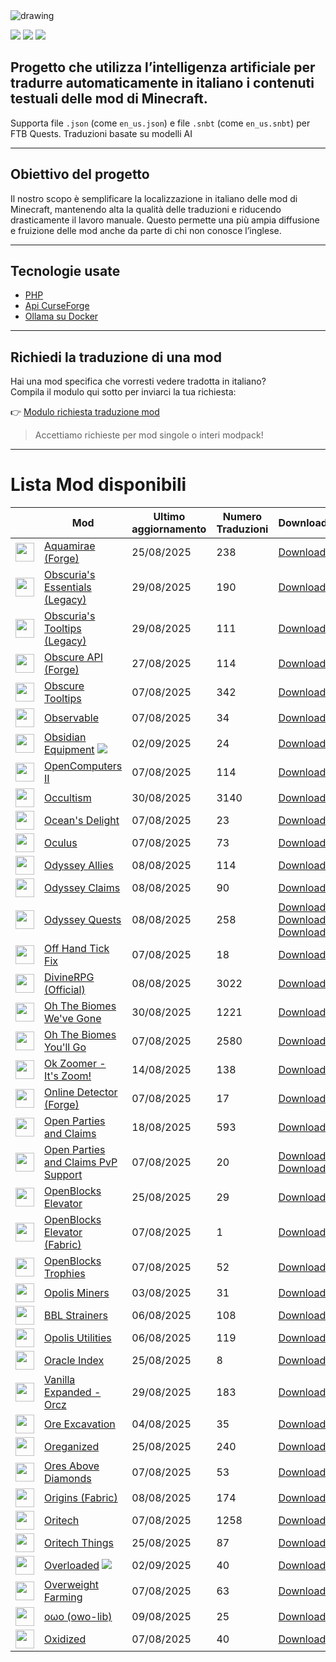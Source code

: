 <img src="https://cdn.worldvectorlogo.com/logos/minecraft.svg" alt="drawing" />

![](https://img.shields.io/badge/Ultimo%20Aggiornamento-03%2F09%2F2025-blue)
![](https://img.shields.io/badge/Mod%20tradotte-1896-green)
![](https://img.shields.io/badge/Quest%20tradotte-4-green)

## Progetto che utilizza l’intelligenza artificiale per **tradurre automaticamente in italiano** i contenuti testuali delle mod di Minecraft.
Supporta file `.json` (come `en_us.json`) e file `.snbt` (come `en_us.snbt`) per FTB Quests.
Traduzioni basate su modelli AI

---

## Obiettivo del progetto

Il nostro scopo è semplificare la localizzazione in italiano delle mod di Minecraft, mantenendo alta la qualità delle traduzioni e riducendo drasticamente il lavoro manuale. Questo permette una più ampia diffusione e fruizione delle mod anche da parte di chi non conosce l’inglese.

---

## Tecnologie usate

- [PHP](https://www.php.net/)
- [Api CurseForge](https://curseforge.com/)
- [Ollama su Docker](https://hub.docker.com/r/ollama/ollama)

---

## Richiedi la traduzione di una mod

Hai una mod specifica che vorresti vedere tradotta in italiano?  
Compila il modulo qui sotto per inviarci la tua richiesta:

👉 [Modulo richiesta traduzione mod](https://forms.gle/3SsGruLzzU6gDovv8)

> Accettiamo richieste per mod singole o interi modpack!

---
# Lista Mod disponibili

|  |Mod | Ultimo<br/>aggiornamento | Numero<br/>Traduzioni |Download |
| ---- | ---- | ---- | ---- | ---- |
| <img src="https://media.forgecdn.net/avatars/464/755/637744772991786976.png" loading="lazy" decoding="async" width="30" /> | [Aquamirae (Forge)](https://www.curseforge.com/minecraft/mc-mods/ob-aquamirae "Web Site")  | 25/08/2025 | 238 | [Download ](https://download-directory.github.io/?url=https%3A%2F%2Fgithub.com%2Ffrancescoparadisi14%2FMinecraftModItaTranslate%2Ftree%2Fmain%2Ftraduzioni%2Fassets%2Faquamirae "Download") |
| <img src="https://media.forgecdn.net/avatars/543/438/637873734973436767.png" loading="lazy" decoding="async" width="30" /> | [Obscuria's Essentials (Legacy)](https://www.curseforge.com/minecraft/mc-mods/ob-core "Web Site")  | 29/08/2025 | 190 | [Download ](https://download-directory.github.io/?url=https%3A%2F%2Fgithub.com%2Ffrancescoparadisi14%2FMinecraftModItaTranslate%2Ftree%2Fmain%2Ftraduzioni%2Fassets%2Fob_core "Download") |
| <img src="https://media.forgecdn.net/avatars/543/315/637873291875180412.png" loading="lazy" decoding="async" width="30" /> | [Obscuria's Tooltips (Legacy)](https://www.curseforge.com/minecraft/mc-mods/ob-tooltips "Web Site")  | 29/08/2025 | 111 | [Download ](https://download-directory.github.io/?url=https%3A%2F%2Fgithub.com%2Ffrancescoparadisi14%2FMinecraftModItaTranslate%2Ftree%2Fmain%2Ftraduzioni%2Fassets%2Fob_tooltips "Download") |
| <img src="https://media.forgecdn.net/avatars/634/623/638035352241820947.png" loading="lazy" decoding="async" width="30" /> | [Obscure API (Forge)](https://www.curseforge.com/minecraft/mc-mods/obscure-api "Web Site")  | 27/08/2025 | 114 | [Download ](https://download-directory.github.io/?url=https%3A%2F%2Fgithub.com%2Ffrancescoparadisi14%2FMinecraftModItaTranslate%2Ftree%2Fmain%2Ftraduzioni%2Fassets%2Fobscure_api "Download") |
| <img src="https://media.forgecdn.net/avatars/652/778/638055002116648458.png" loading="lazy" decoding="async" width="30" /> | [Obscure Tooltips](https://www.curseforge.com/minecraft/mc-mods/obscure-tooltips "Web Site")  | 07/08/2025 | 342 | [Download ](https://download-directory.github.io/?url=https%3A%2F%2Fgithub.com%2Ffrancescoparadisi14%2FMinecraftModItaTranslate%2Ftree%2Fmain%2Ftraduzioni%2Fassets%2Fminecraft "Download") |
| <img src="https://media.forgecdn.net/avatars/412/569/637632275050101334.png" loading="lazy" decoding="async" width="30" /> | [Observable](https://www.curseforge.com/minecraft/mc-mods/observable "Web Site")  | 07/08/2025 | 34 | [Download ](https://download-directory.github.io/?url=https%3A%2F%2Fgithub.com%2Ffrancescoparadisi14%2FMinecraftModItaTranslate%2Ftree%2Fmain%2Ftraduzioni%2Fassets%2Fobservable "Download") |
| <img src="https://media.forgecdn.net/avatars/475/104/637766773098329938.png" loading="lazy" decoding="async" width="30" /> | [Obsidian Equipment](https://www.curseforge.com/minecraft/mc-mods/obsidian-equipment "Web Site") ![](https://img.shields.io/badge/NEW-red) | 02/09/2025 | 24 | [Download ](https://download-directory.github.io/?url=https%3A%2F%2Fgithub.com%2Ffrancescoparadisi14%2FMinecraftModItaTranslate%2Ftree%2Fmain%2Ftraduzioni%2Fassets%2Fobsidianequipment "Download") |
| <img src="https://media.forgecdn.net/avatars/333/471/637466171132577369.png" loading="lazy" decoding="async" width="30" /> | [OpenComputers II](https://www.curseforge.com/minecraft/mc-mods/oc2 "Web Site")  | 07/08/2025 | 114 | [Download ](https://download-directory.github.io/?url=https%3A%2F%2Fgithub.com%2Ffrancescoparadisi14%2FMinecraftModItaTranslate%2Ftree%2Fmain%2Ftraduzioni%2Fassets%2Foc2 "Download") |
| <img src="https://media.forgecdn.net/avatars/247/293/637162328727833986.png" loading="lazy" decoding="async" width="30" /> | [Occultism](https://www.curseforge.com/minecraft/mc-mods/occultism "Web Site")  | 30/08/2025 | 3140 | [Download ](https://download-directory.github.io/?url=https%3A%2F%2Fgithub.com%2Ffrancescoparadisi14%2FMinecraftModItaTranslate%2Ftree%2Fmain%2Ftraduzioni%2Fassets%2Foccultism "Download") |
| <img src="https://media.forgecdn.net/avatars/793/744/638151779574318595.png" loading="lazy" decoding="async" width="30" /> | [Ocean's Delight](https://www.curseforge.com/minecraft/mc-mods/oceans-delight "Web Site")  | 07/08/2025 | 23 | [Download ](https://download-directory.github.io/?url=https%3A%2F%2Fgithub.com%2Ffrancescoparadisi14%2FMinecraftModItaTranslate%2Ftree%2Fmain%2Ftraduzioni%2Fassets%2Foceansdelight "Download") |
| <img src="https://media.forgecdn.net/avatars/495/526/637808944989585825.jpeg" loading="lazy" decoding="async" width="30" /> | [Oculus](https://www.curseforge.com/minecraft/mc-mods/oculus "Web Site")  | 07/08/2025 | 73 | [Download ](https://download-directory.github.io/?url=https%3A%2F%2Fgithub.com%2Ffrancescoparadisi14%2FMinecraftModItaTranslate%2Ftree%2Fmain%2Ftraduzioni%2Fassets%2Firis "Download") |
| <img src="https://media.forgecdn.net/avatars/859/528/638265395912178590.png" loading="lazy" decoding="async" width="30" /> | [Odyssey Allies](https://www.curseforge.com/minecraft/mc-mods/odyssey-allies "Web Site")  | 08/08/2025 | 114 | [Download ](https://download-directory.github.io/?url=https%3A%2F%2Fgithub.com%2Ffrancescoparadisi14%2FMinecraftModItaTranslate%2Ftree%2Fmain%2Ftraduzioni%2Fassets%2Fargonauts "Download") |
| <img src="https://media.forgecdn.net/avatars/859/530/638265396618808760.png" loading="lazy" decoding="async" width="30" /> | [Odyssey Claims](https://www.curseforge.com/minecraft/mc-mods/odyssey-claims "Web Site")  | 08/08/2025 | 90 | [Download ](https://download-directory.github.io/?url=https%3A%2F%2Fgithub.com%2Ffrancescoparadisi14%2FMinecraftModItaTranslate%2Ftree%2Fmain%2Ftraduzioni%2Fassets%2Fcadmus "Download") |
| <img src="https://media.forgecdn.net/avatars/859/527/638265395268129199.png" loading="lazy" decoding="async" width="30" /> | [Odyssey Quests](https://www.curseforge.com/minecraft/mc-mods/odyssey-quests "Web Site")  | 08/08/2025 | 258 | [Download ](https://download-directory.github.io/?url=https%3A%2F%2Fgithub.com%2Ffrancescoparadisi14%2FMinecraftModItaTranslate%2Ftree%2Fmain%2Ftraduzioni%2Fassets%2Fheracles_tasks "Download")<br />[Download ](https://download-directory.github.io/?url=https%3A%2F%2Fgithub.com%2Ffrancescoparadisi14%2FMinecraftModItaTranslate%2Ftree%2Fmain%2Ftraduzioni%2Fassets%2Fheracles_rewards "Download")<br />[Download ](https://download-directory.github.io/?url=https%3A%2F%2Fgithub.com%2Ffrancescoparadisi14%2FMinecraftModItaTranslate%2Ftree%2Fmain%2Ftraduzioni%2Fassets%2Fheracles "Download") |
| <img src="https://media.forgecdn.net/avatars/1148/397/638715310547691056.png" loading="lazy" decoding="async" width="30" /> | [Off Hand Tick Fix](https://www.curseforge.com/minecraft/mc-mods/off-hand-tick-fix "Web Site")  | 07/08/2025 | 18 | [Download ](https://download-directory.github.io/?url=https%3A%2F%2Fgithub.com%2Ffrancescoparadisi14%2FMinecraftModItaTranslate%2Ftree%2Fmain%2Ftraduzioni%2Fassets%2Fexample_mod "Download") |
| <img src="https://media.forgecdn.net/avatars/250/123/637177036333219050.png" loading="lazy" decoding="async" width="30" /> | [DivineRPG (Official)](https://www.curseforge.com/minecraft/mc-mods/official-divinerpg "Web Site")  | 08/08/2025 | 3022 | [Download ](https://download-directory.github.io/?url=https%3A%2F%2Fgithub.com%2Ffrancescoparadisi14%2FMinecraftModItaTranslate%2Ftree%2Fmain%2Ftraduzioni%2Fassets%2Fdivinerpg "Download") |
| <img src="https://media.forgecdn.net/avatars/1046/639/638574763263078635.png" loading="lazy" decoding="async" width="30" /> | [Oh The Biomes We've Gone](https://www.curseforge.com/minecraft/mc-mods/oh-the-biomes-weve-gone "Web Site")  | 30/08/2025 | 1221 | [Download ](https://download-directory.github.io/?url=https%3A%2F%2Fgithub.com%2Ffrancescoparadisi14%2FMinecraftModItaTranslate%2Ftree%2Fmain%2Ftraduzioni%2Fassets%2Fbiomeswevegone "Download") |
| <img src="https://media.forgecdn.net/avatars/246/22/637155296232619409.png" loading="lazy" decoding="async" width="30" /> | [Oh The Biomes You'll Go](https://www.curseforge.com/minecraft/mc-mods/oh-the-biomes-youll-go "Web Site")  | 07/08/2025 | 2580 | [Download ](https://download-directory.github.io/?url=https%3A%2F%2Fgithub.com%2Ffrancescoparadisi14%2FMinecraftModItaTranslate%2Ftree%2Fmain%2Ftraduzioni%2Fassets%2Fbyg "Download") |
| <img src="https://media.forgecdn.net/avatars/1129/776/638688438227341154.png" loading="lazy" decoding="async" width="30" /> | [Ok Zoomer - It's Zoom!](https://www.curseforge.com/minecraft/mc-mods/ok-zoomer "Web Site")  | 14/08/2025 | 138 | [Download ](https://download-directory.github.io/?url=https%3A%2F%2Fgithub.com%2Ffrancescoparadisi14%2FMinecraftModItaTranslate%2Ftree%2Fmain%2Ftraduzioni%2Fassets%2Fok_zoomer "Download") |
| <img src="https://media.forgecdn.net/avatars/1084/315/638625384404390291.png" loading="lazy" decoding="async" width="30" /> | [Online Detector (Forge)](https://www.curseforge.com/minecraft/mc-mods/online-detector "Web Site")  | 07/08/2025 | 17 | [Download ](https://download-directory.github.io/?url=https%3A%2F%2Fgithub.com%2Ffrancescoparadisi14%2FMinecraftModItaTranslate%2Ftree%2Fmain%2Ftraduzioni%2Fassets%2Fonline_detector "Download") |
| <img src="https://media.forgecdn.net/avatars/564/901/637921874309421262.png" loading="lazy" decoding="async" width="30" /> | [Open Parties and Claims](https://www.curseforge.com/minecraft/mc-mods/open-parties-and-claims "Web Site")  | 18/08/2025 | 593 | [Download ](https://download-directory.github.io/?url=https%3A%2F%2Fgithub.com%2Ffrancescoparadisi14%2FMinecraftModItaTranslate%2Ftree%2Fmain%2Ftraduzioni%2Fassets%2Fopenpartiesandclaims "Download") |
| <img src="https://media.forgecdn.net/avatars/1168/537/638739451520029474.png" loading="lazy" decoding="async" width="30" /> | [Open Parties and Claims PvP Support](https://www.curseforge.com/minecraft/mc-mods/open-parties-and-claims-pvp-support "Web Site")  | 07/08/2025 | 20 | [Download ](https://download-directory.github.io/?url=https%3A%2F%2Fgithub.com%2Ffrancescoparadisi14%2FMinecraftModItaTranslate%2Ftree%2Fmain%2Ftraduzioni%2Fassets%2Fexample_mod "Download")<br />[Download ](https://download-directory.github.io/?url=https%3A%2F%2Fgithub.com%2Ffrancescoparadisi14%2FMinecraftModItaTranslate%2Ftree%2Fmain%2Ftraduzioni%2Fassets%2Fopacpvp "Download") |
| <img src="https://media.forgecdn.net/avatars/91/358/636247292369687944.png" loading="lazy" decoding="async" width="30" /> | [OpenBlocks Elevator](https://www.curseforge.com/minecraft/mc-mods/openblocks-elevator "Web Site")  | 25/08/2025 | 29 | [Download ](https://download-directory.github.io/?url=https%3A%2F%2Fgithub.com%2Ffrancescoparadisi14%2FMinecraftModItaTranslate%2Ftree%2Fmain%2Ftraduzioni%2Fassets%2Felevatorid "Download") |
| <img src="https://media.forgecdn.net/avatars/598/855/637977442698555622.png" loading="lazy" decoding="async" width="30" /> | [OpenBlocks Elevator (Fabric)](https://www.curseforge.com/minecraft/mc-mods/openblocks-elevator-fabric "Web Site")  | 07/08/2025 | 1 | [Download ](https://download-directory.github.io/?url=https%3A%2F%2Fgithub.com%2Ffrancescoparadisi14%2FMinecraftModItaTranslate%2Ftree%2Fmain%2Ftraduzioni%2Fassets%2Fopenblocks "Download") |
| <img src="https://media.forgecdn.net/avatars/616/26/638002565356056827.png" loading="lazy" decoding="async" width="30" /> | [OpenBlocks Trophies](https://www.curseforge.com/minecraft/mc-mods/openblocks-trophies "Web Site")  | 07/08/2025 | 52 | [Download ](https://download-directory.github.io/?url=https%3A%2F%2Fgithub.com%2Ffrancescoparadisi14%2FMinecraftModItaTranslate%2Ftree%2Fmain%2Ftraduzioni%2Fassets%2Fobtrophies "Download") |
| <img src="https://media.forgecdn.net/avatars/781/797/638128296156347221.png" loading="lazy" decoding="async" width="30" /> | [Opolis Miners](https://www.curseforge.com/minecraft/mc-mods/opolis-miners "Web Site")  | 03/08/2025 | 31 | [Download ](https://download-directory.github.io/?url=https%3A%2F%2Fgithub.com%2Ffrancescoparadisi14%2FMinecraftModItaTranslate%2Ftree%2Fmain%2Ftraduzioni%2Fassets%2Fminers "Download") |
| <img src="https://media.forgecdn.net/avatars/1121/761/638677254477829824.png" loading="lazy" decoding="async" width="30" /> | [BBL Strainers](https://www.curseforge.com/minecraft/mc-mods/opolis-strainers "Web Site")  | 06/08/2025 | 108 | [Download ](https://download-directory.github.io/?url=https%3A%2F%2Fgithub.com%2Ffrancescoparadisi14%2FMinecraftModItaTranslate%2Ftree%2Fmain%2Ftraduzioni%2Fassets%2Fstrainers "Download") |
| <img src="https://media.forgecdn.net/avatars/1124/940/638682075079687633.png" loading="lazy" decoding="async" width="30" /> | [Opolis Utilities](https://www.curseforge.com/minecraft/mc-mods/opolis-utilities "Web Site")  | 06/08/2025 | 119 | [Download ](https://download-directory.github.io/?url=https%3A%2F%2Fgithub.com%2Ffrancescoparadisi14%2FMinecraftModItaTranslate%2Ftree%2Fmain%2Ftraduzioni%2Fassets%2Fopolisutilities "Download") |
| <img src="https://media.forgecdn.net/avatars/1185/54/638759035866531106.png" loading="lazy" decoding="async" width="30" /> | [Oracle Index](https://www.curseforge.com/minecraft/mc-mods/oracle-index "Web Site")  | 25/08/2025 | 8 | [Download ](https://download-directory.github.io/?url=https%3A%2F%2Fgithub.com%2Ffrancescoparadisi14%2FMinecraftModItaTranslate%2Ftree%2Fmain%2Ftraduzioni%2Fassets%2Foracle_index "Download") |
| <img src="https://media.forgecdn.net/avatars/559/747/637909865973929381.png" loading="lazy" decoding="async" width="30" /> | [Vanilla Expanded - Orcz](https://www.curseforge.com/minecraft/mc-mods/orcz "Web Site")  | 29/08/2025 | 183 | [Download ](https://download-directory.github.io/?url=https%3A%2F%2Fgithub.com%2Ffrancescoparadisi14%2FMinecraftModItaTranslate%2Ftree%2Fmain%2Ftraduzioni%2Fassets%2Forcz "Download") |
| <img src="https://media.forgecdn.net/avatars/50/412/636090834615920242.png" loading="lazy" decoding="async" width="30" /> | [Ore Excavation](https://www.curseforge.com/minecraft/mc-mods/ore-excavation "Web Site")  | 04/08/2025 | 35 | [Download ](https://download-directory.github.io/?url=https%3A%2F%2Fgithub.com%2Ffrancescoparadisi14%2FMinecraftModItaTranslate%2Ftree%2Fmain%2Ftraduzioni%2Fassets%2Foreexcavation "Download") |
| <img src="https://media.forgecdn.net/avatars/1180/184/638753306180371188.gif" loading="lazy" decoding="async" width="30" /> | [Oreganized](https://www.curseforge.com/minecraft/mc-mods/oreganized "Web Site")  | 25/08/2025 | 240 | [Download ](https://download-directory.github.io/?url=https%3A%2F%2Fgithub.com%2Ffrancescoparadisi14%2FMinecraftModItaTranslate%2Ftree%2Fmain%2Ftraduzioni%2Fassets%2Foreganized "Download") |
| <img src="https://media.forgecdn.net/avatars/271/196/637247461768157337.png" loading="lazy" decoding="async" width="30" /> | [Ores Above Diamonds](https://www.curseforge.com/minecraft/mc-mods/ores-above-diamonds "Web Site")  | 07/08/2025 | 53 | [Download ](https://download-directory.github.io/?url=https%3A%2F%2Fgithub.com%2Ffrancescoparadisi14%2FMinecraftModItaTranslate%2Ftree%2Fmain%2Ftraduzioni%2Fassets%2Foresabovediamonds "Download") |
| <img src="https://media.forgecdn.net/avatars/281/890/637287047458350246.png" loading="lazy" decoding="async" width="30" /> | [Origins (Fabric)](https://www.curseforge.com/minecraft/mc-mods/origins "Web Site")  | 08/08/2025 | 174 | [Download ](https://download-directory.github.io/?url=https%3A%2F%2Fgithub.com%2Ffrancescoparadisi14%2FMinecraftModItaTranslate%2Ftree%2Fmain%2Ftraduzioni%2Fassets%2Forigins "Download") |
| <img src="https://media.forgecdn.net/avatars/1008/455/638531232676721475.png" loading="lazy" decoding="async" width="30" /> | [Oritech](https://www.curseforge.com/minecraft/mc-mods/oritech "Web Site")  | 07/08/2025 | 1258 | [Download ](https://download-directory.github.io/?url=https%3A%2F%2Fgithub.com%2Ffrancescoparadisi14%2FMinecraftModItaTranslate%2Ftree%2Fmain%2Ftraduzioni%2Fassets%2Foritech "Download") |
| <img src="https://media.forgecdn.net/avatars/1144/210/638709689604566308.png" loading="lazy" decoding="async" width="30" /> | [Oritech Things](https://www.curseforge.com/minecraft/mc-mods/oritech-things "Web Site")  | 25/08/2025 | 87 | [Download ](https://download-directory.github.io/?url=https%3A%2F%2Fgithub.com%2Ffrancescoparadisi14%2FMinecraftModItaTranslate%2Ftree%2Fmain%2Ftraduzioni%2Fassets%2Foritechthings "Download") |
| <img src="https://media.forgecdn.net/avatars/94/952/636273825789018151.png" loading="lazy" decoding="async" width="30" /> | [Overloaded](https://www.curseforge.com/minecraft/mc-mods/overloaded "Web Site") ![](https://img.shields.io/badge/NEW-red) | 02/09/2025 | 40 | [Download ](https://download-directory.github.io/?url=https%3A%2F%2Fgithub.com%2Ffrancescoparadisi14%2FMinecraftModItaTranslate%2Ftree%2Fmain%2Ftraduzioni%2Fassets%2Foverloaded "Download") |
| <img src="https://media.forgecdn.net/avatars/562/30/637915111485602566.png" loading="lazy" decoding="async" width="30" /> | [Overweight Farming](https://www.curseforge.com/minecraft/mc-mods/overweight-farming "Web Site")  | 07/08/2025 | 63 | [Download ](https://download-directory.github.io/?url=https%3A%2F%2Fgithub.com%2Ffrancescoparadisi14%2FMinecraftModItaTranslate%2Ftree%2Fmain%2Ftraduzioni%2Fassets%2Foverweight_farming "Download") |
| <img src="https://media.forgecdn.net/avatars/439/260/637686200233061049.png" loading="lazy" decoding="async" width="30" /> | [oωo (owo-lib)](https://www.curseforge.com/minecraft/mc-mods/owo-lib "Web Site")  | 09/08/2025 | 25 | [Download ](https://download-directory.github.io/?url=https%3A%2F%2Fgithub.com%2Ffrancescoparadisi14%2FMinecraftModItaTranslate%2Ftree%2Fmain%2Ftraduzioni%2Fassets%2Fowo "Download") |
| <img src="https://media.forgecdn.net/avatars/445/305/637701016926279370.png" loading="lazy" decoding="async" width="30" /> | [Oxidized](https://www.curseforge.com/minecraft/mc-mods/oxidized "Web Site")  | 07/08/2025 | 40 | [Download ](https://download-directory.github.io/?url=https%3A%2F%2Fgithub.com%2Ffrancescoparadisi14%2FMinecraftModItaTranslate%2Ftree%2Fmain%2Ftraduzioni%2Fassets%2Foxidized "Download") |
